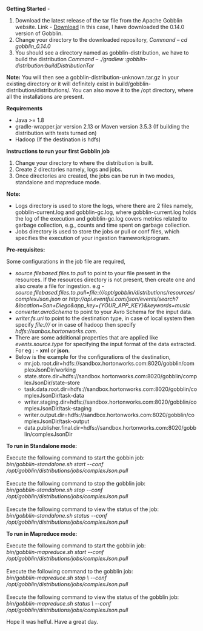 <strong>Getting Started</strong> - 
<ol>
  <li>Download the latest release of the tar file from the Apache Gobblin website.
    Link -  <a href="https://gobblin.apache.org/download/">Download</a>
    In this case, I have downloaded the 0.14.0 version of Gobblin.
  <li>Change your directory to the downloaded repository,
    <i>Command – cd gobblin_0.14.0</i>
  </li>
  <li>You should see a directory named as gobblin-distribution, we have to build the distribution
    <i>Command – ./gradlew :gobblin-distribution:buildDistributionTar</i>
  </li>
</ol>

<p><b>Note:</b> You will then see a gobblin-distribution-unknown.tar.gz in your existing directory or it will definitely exist in build/gobblin-distribution/distributions/. You can also move it to the /opt directory, where all the installations are present.</p>

<strong>Requirements</strong>
<ul>
  <li>Java >= 1.8</li>
  <li>gradle-wrapper.jar version 2.13 or Maven version 3.5.3 (If building the distribution with tests turned on)</li>
  <li>Hadoop (If the destination is hdfs)</li>
</ul>

<strong>Instructions to run your first Gobblin job</strong>
<ol>
  <li>Change your directory to where the distribution is built.</li>
  <li>Create 2 directories namely, logs and jobs.</li>
  <li>Once directories are created, the jobs can be run in two modes, standalone and mapreduce mode.</li>
</ol>

<b>Note:</b>
<ul>
  <li>Logs directory is used to store the logs, where there are 2 files namely, gobblin-current.log and gobblin-gc.log, where gobblin-current.log holds the log of the execution and gobblin-gc.log covers metrics related to garbage collection, e.g., counts and time spent on garbage collection.
  </li>
  <li>
    Jobs directory is used to store the jobs or pull or conf files, which specifies the execution of your ingestion framework/program.
  </li>
</ul>

<strong>Pre-requisites:</strong>
<p>
  Some configurations in the job file are required,
  <ul>
    <li><i>source.filebased.files.to.pull</i> to point to your file present in the resources. If the resources directory is not present, then create one and also create a file for ingestion. e.g - <i>source.filebased.files.to.pull=file:///opt/gobblin/distributions/resources/complexJson.json</i> or <i>http://api.eventful.com/json/events/search?&location=San+Diego&app_key={YOUR_APP_KEY}&keywords=music</i>
    </li>
    <li>
      <i>converter.avroSchema</i> to point to your Avro Schema for the input data.
    </li>
    <li>
      <i>writer.fs.uri</i> to point to the destination type, in case of local system then specify <i>file:///</i> or in case of hadoop then specify <i>hdfs://sanbox.hortonworks.com</i>.
    </li>
    <li>
      There are some additional properties that are applied like <i>events.source.type</i> for specifying the input format of the data extracted. For eg : - <b>xml</b> or <b>json</b>.
    </li>
    <li>
      Below is the example for the configurations of the destination,
      <ul>
        <li>mr.job.root.dir=hdfs://sandbox.hortonworks.com:8020/gobblin/complexJsonDir/working</li>
        <li>state.store.dir=hdfs://sandbox.hortonworks.com:8020/gobblin/complexJsonDir/state-store</li>
        <li>task.data.root.dir=hdfs://sandbox.hortonworks.com:8020/gobblin/complexJsonDir/task-data</li>
        <li>writer.staging.dir=hdfs://sandbox.hortonworks.com:8020/gobblin/complexJsonDir/task-staging</li>
        <li>writer.output.dir=hdfs://sandbox.hortonworks.com:8020/gobblin/complexJsonDir/task-output</li>
        <li>data.publisher.final.dir=hdfs://sandbox.hortonworks.com:8020/gobblin/complexJsonDir</li>
      </ul>
    </li>
  </ul>
</p>

<strong>To run in Standalone mode:</strong>
<p>
  Execute the following command to start the gobbin job: <br>
  <i>bin/gobblin-standalone.sh start
--conf /opt/gobblin/distributions/jobs/complexJson.pull</i>
  <br><br>
  Execute the following command to stop the gobblin job: <br>
  <i>bin/gobblin-standalone.sh stop
--conf /opt/gobblin/distributions/jobs/complexJson.pull</i>
  <br><br>
  Execute the following command to view the status of the job: <br>
  <i>bin/gobblin-standalone.sh status
--conf /opt/gobblin/distributions/jobs/complexJson.pull</i>
</p>

<strong>To run in Mapreduce mode:</strong>
<p>
  Execute the following command to start the gobblin job: <br>
  <i>bin/gobblin-mapreduce.sh start
--conf /opt/gobblin/distributions/jobs/complexJson.pull</i>
  <br><br>
  Execute the following command to the gobblin job: <br>
  <i>bin/gobblin-mapreduce.sh stop \
--conf /opt/gobblin/distributions/jobs/complexJson.pull</i>
  <br><br>
  Execute the following command to view the status of the gobblin job: <br>
  <i>bin/gobblin-mapreduce.sh status \
--conf /opt/gobblin/distributions/jobs/complexJson.pull</i>
</p>

<p>
  Hope it was helful. Have a great day.
</p>
